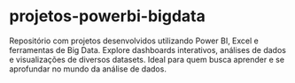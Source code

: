 # projetos-powerbi-bigdata
Repositório com projetos desenvolvidos utilizando Power BI, Excel e ferramentas de Big Data. Explore dashboards interativos, análises de dados e visualizações de diversos datasets. Ideal para quem busca aprender e se aprofundar no mundo da análise de dados.
